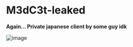 # M3dC3t-leaked
**Again... Private japanese client by some guy idk**

![image](https://user-images.githubusercontent.com/75604883/198614215-6f87c1af-9d89-4175-a114-6ebc8aa7446c.png)
